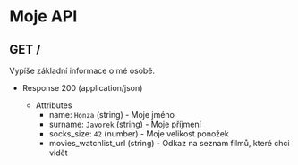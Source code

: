 # Moje API

## GET /

Vypíše základní informace o mé osobě.

+ Response 200 (application/json)

    + Attributes
        + name: `Honza` (string) - Moje jméno
        + surname: `Javorek` (string) - Moje příjmení
        + socks_size: `42` (number) - Moje velikost ponožek
        + movies_watchlist_url (string) - Odkaz na seznam filmů, které chci vidět
